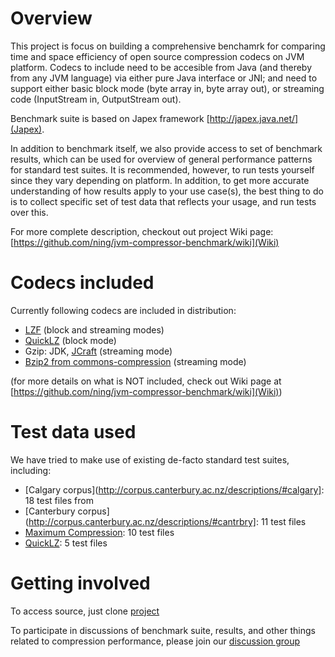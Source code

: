 # Overview

This project is focus on building a comprehensive benchamrk for comparing time and space efficiency of open source compression codecs on JVM platform.
Codecs to include need to be accesible from Java (and thereby from any JVM language) via either pure Java interface or JNI; and need to support either basic block mode (byte array in, byte array out), or streaming code (InputStream in, OutputStream out).

Benchmark suite is based on Japex framework [http://japex.java.net/](Japex).

In addition to benchmark itself, we also provide access to set of benchmark results, which can be used for overview of general performance patterns for standard test suites. It is recommended, however, to run tests yourself since they vary depending on platform. In addition, to get more accurate understanding of how results apply to your use case(s), the best thing to do is to collect specific set of test data that reflects your usage, and run tests over this.

For more complete description, checkout out project Wiki page: [https://github.com/ning/jvm-compressor-benchmark/wiki](Wiki)

# Codecs included

Currently following codecs are included in distribution:

* [LZF](https://github.com/ning/compress) (block and streaming modes)
* [QuickLZ](http://www.quicklz.com/) (block mode)
* Gzip: JDK, [JCraft](http://www.jcraft.com/jzlib/) (streaming mode)
* [Bzip2 from commons-compression](http://commons.apache.org/compress/) (streaming mode)

(for more details on what is NOT included, check out Wiki page at [https://github.com/ning/jvm-compressor-benchmark/wiki](Wiki))

# Test data used

We have tried to make use of existing de-facto standard test suites, including:

* [Calgary corpus](http://corpus.canterbury.ac.nz/descriptions/#calgary]: 18 test files from
* [Canterbury corpus](http://corpus.canterbury.ac.nz/descriptions/#cantrbry]: 11 test files
* [Maximum Compression](http://www.maximumcompression.com): 10 test files
* [QuickLZ](http://www.quicklz.com/bench.html): 5 test files

# Getting involved

To access source, just clone [project](https://github.com/ning/jvm-compressor-benchmark)

To participate in discussions of benchmark suite, results, and other things related to compression performance, please join our [discussion group](http://groups.google.com/group/jvm-compressor-benchmark)
